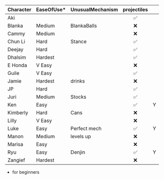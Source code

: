 | Character | EaseOfUse* | UnusualMechanism | projectiles|  | CommandGrab |  Charge | Stock | Teleport | Disadvantages |
| :--- | :-- | :-- | :-----------: | :--: | :--: | :--: | :--: | :--: | :-- |
| Aki  || | ✅ | | | | | ❌ | | slow poison ball recovery |
| Blanka  |Medium| BlankaBalls| ❌ |  | ✅ | | Y | ❌ | ||
| Cammy |Medium| | ❌ | | | | | ❌ | ||
| Chun Li |Hard| Stance | ✅ |  | | | | ❌ | ||
| Deejay |Hard| | ✅ | | | | | ❌ | ||
| Dhalsim |Hardest| | ✅ | | | | | ✅ | Y ||
| E Honda |V Easy| | ❌ |  | ✅ | Y | Y | ❌ | Y ||
| Guile |V Easy| | ✅ | | | | Y | ❌ | ||
| Jamie |Hardest| drinks| ❌ | | ✅ | Y | | ❌ | ||
| JP |Hard| | ✅ | | ✅ | Y | | ✅ | ||
| Juri |Medium| Stocks | ✅ | | | Y | | ❌ | ||
| Ken |Easy| | ✅ | Y | | | | ❌ | ||
| Kimberly |Hard| Cans| ❌ |  | ✅ aerial | | | ❌ | Y ||
| Lilly |V Easy| | ❌ |  | | ✅| | ❌ | Y ||
| Luke |Easy| Perfect mech| ✅ | Y | | | |❌ | ||
| Manon |Medium| levels up | ❌ |  | ✅ | |Y | ❌ |  ||
| Marisa |Easy| | ❌ |  | ✅ stance| | | ❌ |  ||
| Ryu |Easy| Denjin | ✅ | Y | ❌ | | | ❌ | ||
| Zangief |Hardest| | ❌ |  | ✅ |  | | ❌ |  ||

* for beginners
